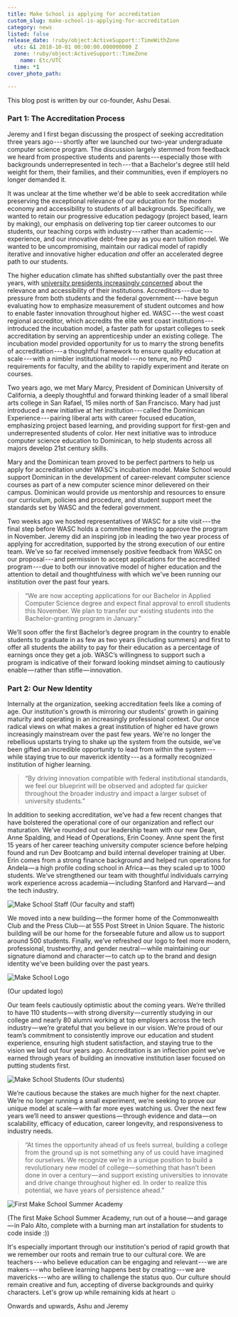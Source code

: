 ```yaml
---
title: Make School is applying for accreditation
custom_slug: make-school-is-applying-for-accreditation
category: news
listed: false
release_date: !ruby/object:ActiveSupport::TimeWithZone
  utc: &1 2018-10-01 00:00:00.000000000 Z
  zone: !ruby/object:ActiveSupport::TimeZone
    name: Etc/UTC
  time: *1
cover_photo_path: 

---
```

This blog post is written by our co-founder, Ashu Desai.

### Part 1: The Accreditation Process

Jeremy and I first began discussing the prospect of seeking accreditation three years ago --- shortly after we launched our two-year undergraduate computer science program. The discussion largely stemmed from feedback we heard from prospective students and parents --- especially those with backgrounds underrepresented in tech --- that a Bachelor's degree still held weight for them, their families, and their communities, even if employers no longer demanded it.

It was unclear at the time whether we'd be able to seek accreditation while preserving the exceptional relevance of our education for the modern economy and accessibility to students of all backgrounds. Specifically, we wanted to retain our progressive education pedagogy (project based, learn by making), our emphasis on delivering top tier career outcomes to our students, our teaching corps with industry --- rather than academic --- experience, and our innovative debt-free pay as you earn tuition model. We wanted to be uncompromising, maintain our radical model of rapidly iterative and innovative higher education *and* offer an accelerated degree path to our students.

The higher education climate has shifted substantially over the past three years, with [university presidents increasingly concerned](https://www.makeschool.com/blog/nyt-higher-ed-leaders) about the relevance and accessibility of their institutions. Accreditors --- due to pressure from both students and the federal government --- have begun evaluating how to emphasize measurement of student outcomes and how to enable faster innovation throughout higher ed. WASC --- the west coast regional accreditor, which accredits the elite west coast institutions --- introduced the incubation model, a faster path for upstart colleges to seek accreditation by serving an apprenticeship under an existing college. The incubation model provided opportunity for us to marry the strong benefits of accreditation --- a thoughtful framework to ensure quality education at scale --- with a nimbler institutional model --- no tenure, no PhD requirements for faculty, and the ability to rapidly experiment and iterate on courses.

Two years ago, we met Mary Marcy, President of Dominican University of California, a deeply thoughtful and forward thinking leader of a small liberal arts college in San Rafael, 15 miles north of San Francisco. Mary had just introduced a new initiative at her institution --- called the Dominican Experience --- pairing liberal arts with career focused education, emphasizing project based learning, and providing support for first-gen and underrepresented students of color. Her next initiative was to introduce computer science education to Dominican, to help students across all majors develop 21st century skills.

Mary and the Dominican team proved to be perfect partners to help us apply for accreditation under WASC's incubation model. Make School would support Dominican in the development of career-relevant computer science courses as part of a new computer science minor delievered on their campus. Dominican would provide us mentorship and resources to ensure our curriculum, policies and procedure, and student support meet the standards set by WASC and the federal government.

Two weeks ago we hosted representatives of WASC for a site visit --- the final step before WASC holds a committee meeting to approve the program in November. Jeremy did an inspiring job in leading the two year process of applying for accreditation, supported by the strong execution of our entire team. We've so far received immensely positive feedback from WASC on our proposal --- and permission to accept applications for the accredited program --- due to both our innovative model of higher education and the attention to detail and thoughtfulness with which we've been running our institution over the past four years.

> “We are now accepting applications for our Bachelor in Applied Computer Science degree and expect final approval to enroll students this November. We plan to transfer our existing students into the Bachelor-granting program in January.”

We’ll soon offer the first Bachelor’s degree program in the country to enable students to graduate in as few as two years (including summers) and first to offer all students the ability to pay for their education as a percentage of earnings once they get a job. WASC’s willingness to support such a program is indicative of their forward looking mindset aiming to cautiously enable — rather than stifle — innovation.

### Part 2: Our New Identity

Internally at the organization, seeking accreditation feels like a coming of age. Our institution's growth is mirroring our students' growth in gaining maturity and operating in an increasingly professional context. Our once radical views on what makes a great institution of higher ed have grown increasingly mainstream over the past few years. We're no longer the rebellious upstarts trying to shake up the system from the outside, we've been gifted an incredible opportunity to lead from within the system --- while staying true to our maverick identity --- as a formally recognized institution of higher learning.

> “By driving innovation compatible with federal institutional standards, we feel our blueprint will be observed and adopted far quicker throughout the broader industry and impact a larger subset of university students.”

In addition to seeking accreditation, we’ve had a few recent changes that have bolstered the operational core of our organization and reflect our maturation. We’ve rounded out our leadership team with our new Dean, Anne Spalding, and Head of Operations, Erin Cooney. Anne spent the first 15 years of her career teaching university computer science before helping found and run Dev Bootcamp and build internal developer training at Uber. Erin comes from a strong finance background and helped run operations for Andela — a high profile coding school in Africa — as they scaled up to 1000 students. We’ve strengthened our team with thoughtful individuals carrying work experience across academia — including Stanford and Harvard — and the tech industry.


![Make School Staff](https://res.cloudinary.com/makeschool/image/upload/s--EHKAZW_C--/v1538427332/Blog/makeschool-staff.jpg)
(Our faculty and staff)


We moved into a new building — the former home of the Commonwealth Club and the Press Club — at 555 Post Street in Union Square. The historic building will be our home for the forseeable future and allow us to support around 500 students. Finally, we’ve refreshed our logo to feel more modern, professional, trustworthy, and gender neutral — while maintaining our signature diamond and character — to catch up to the brand and design identity we’ve been building over the past years.

![Make School Logo](https://res.cloudinary.com/makeschool/image/upload/s--INMdZdGk--/v1538428691/Blog/logo-grey.png)

(Our updated logo)

Our team feels cautiously optimistic about the coming years. We’re thrilled to have 110 students — with strong diversity — currently studying in our college and nearly 80 alumni working at top employers across the tech industry — we’re grateful that you believe in our vision. We’re proud of our team’s commitment to consistently improve our education and student experience, ensuring high student satisfaction, and staying true to the vision we laid out four years ago. Accreditation is an inflection point we’ve earned through years of building an innovative institution laser focused on putting students first.


![Make School Students](https://res.cloudinary.com/makeschool/image/upload/s--khWAh2g1--/v1538427487/Blog/students-2018.jpg)
(Our students)


We’re cautious because the stakes are much higher for the next chapter. We’re no longer running a small experiment, we’re seeking to prove our unique model at scale — with far more eyes watching us. Over the next few years we’ll need to answer questions — through evidence and data — on scalability, efficacy of education, career longevity, and responsiveness to industry needs.


> “At times the opportunity ahead of us feels surreal, building a college from the ground up is not something any of us could have imagined for ourselves. We recognize we’re in a unique position to build a revolutionary new model of college — something that hasn’t been done in over a century — and support existing universities to innovate and drive change throughout higher ed. In order to realize this potential, we have years of persistence ahead.”


![First Make School Summer Academy](https://res.cloudinary.com/makeschool/image/upload/s--S98isHhz--/v1538427576/Blog/make-school-history.jpg)

(The first Make School Summer Academy, run out of a house — and garage — in Palo Alto, complete with a burning man art installation for students to code inside :))



It's especially important through our institution's period of rapid growth that we remember our roots and remain true to our cultural core. We are teachers --- who believe education can be engaging and relevant --- we are makers --- who believe learning happens best by creating --- we are mavericks --- who are willing to challenge the status quo. Our culture should remain creative and fun, accepting of diverse backgrounds and quirky characters. Let's grow up while remaining kids at heart ☺️


Onwards and upwards,
Ashu and Jeremy